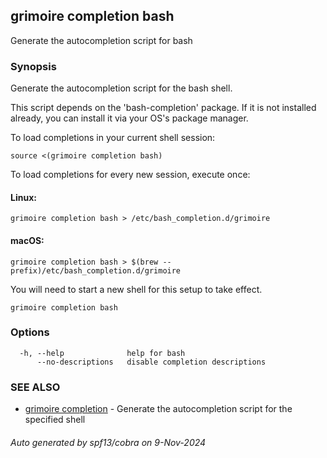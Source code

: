 ## grimoire completion bash

Generate the autocompletion script for bash

### Synopsis

Generate the autocompletion script for the bash shell.

This script depends on the 'bash-completion' package.
If it is not installed already, you can install it via your OS's package manager.

To load completions in your current shell session:

	source <(grimoire completion bash)

To load completions for every new session, execute once:

#### Linux:

	grimoire completion bash > /etc/bash_completion.d/grimoire

#### macOS:

	grimoire completion bash > $(brew --prefix)/etc/bash_completion.d/grimoire

You will need to start a new shell for this setup to take effect.


```
grimoire completion bash
```

### Options

```
  -h, --help              help for bash
      --no-descriptions   disable completion descriptions
```

### SEE ALSO

* [grimoire completion](grimoire_completion.md)	 - Generate the autocompletion script for the specified shell

###### Auto generated by spf13/cobra on 9-Nov-2024
